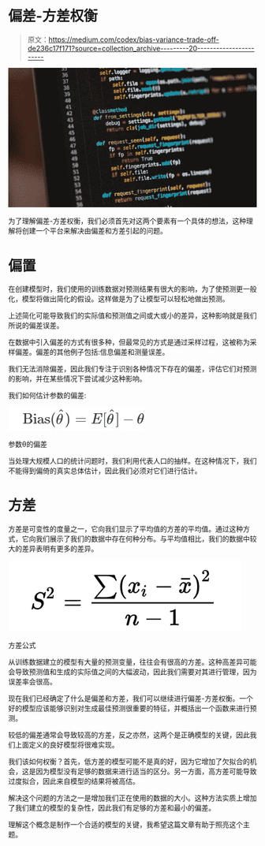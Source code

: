# 偏差-方差权衡

> 原文：<https://medium.com/codex/bias-variance-trade-off-de236c17f171?source=collection_archive---------20----------------------->

![](img/0813d924735c48c64d0b7223ac748d86.png)

为了理解偏差-方差权衡，我们必须首先对这两个要素有一个具体的想法，这种理解将创建一个平台来解决由偏差和方差引起的问题。

# **偏置**

在创建模型时，我们使用的训练数据对预测结果有很大的影响，为了使预测更一般化，模型将做出简化的假设。这样做是为了让模型可以轻松地做出预测。

上述简化可能导致我们的实际值和预测值之间或大或小的差异，这种影响就是我们所说的偏差误差。

在数据中引入偏差的方式有很多种，但最常见的方式是通过采样过程，这被称为采样偏差。偏差的其他例子包括:信息偏差和测量误差。

我们无法消除偏差，因此我们专注于识别各种情况下存在的偏差，评估它们对预测的影响，并在某些情况下尝试减少这种影响。

我们如何估计参数的偏差:

![](img/1941f42fd71759551de4eb752ea1f499.png)

参数θ的偏差

当处理大规模人口的统计问题时，我们利用代表人口的抽样。在这种情况下，我们不能得到偏倚的真实总体估计，因此我们必须对它们进行估计。

# **方差**

方差是可变性的度量之一，它向我们显示了平均值的方差的平均值。通过这种方式，它向我们展示了我们的数据中存在何种分布。与平均值相比，我们的数据中较大的差异表明有更多的差异。

![](img/eaaf8b7f541d92bc2ff1fc75891b6c21.png)

方差公式

从训练数据建立的模型有大量的预测变量，往往会有很高的方差。这种高差异可能会导致预测值和生成的实际值之间的大幅波动，因此我们需要对其进行管理，因为误差率会很高。

现在我们已经确定了什么是偏差和方差，我们可以继续进行偏差-方差权衡。一个好的模型应该能够识别对生成最佳预测很重要的特征，并概括出一个函数来进行预测。

较低的偏差通常会导致较高的方差，反之亦然，这两个是正确模型的关键，因此我们上面定义的良好模型将很难实现。

我们该如何权衡？首先，低方差的模型可能不是真的好，因为它增加了欠拟合的机会，这是因为模型没有足够的数据来进行适当的区分。另一方面，高方差可能导致过度拟合，因此来自模型的结果将被高估。

解决这个问题的方法之一是增加我们正在使用的数据的大小。这种方法实质上增加了我们建立的模型的复杂性，因此我们有足够的方差和最小的偏差。

理解这个概念是制作一个合适的模型的关键，我希望这篇文章有助于照亮这个主题。